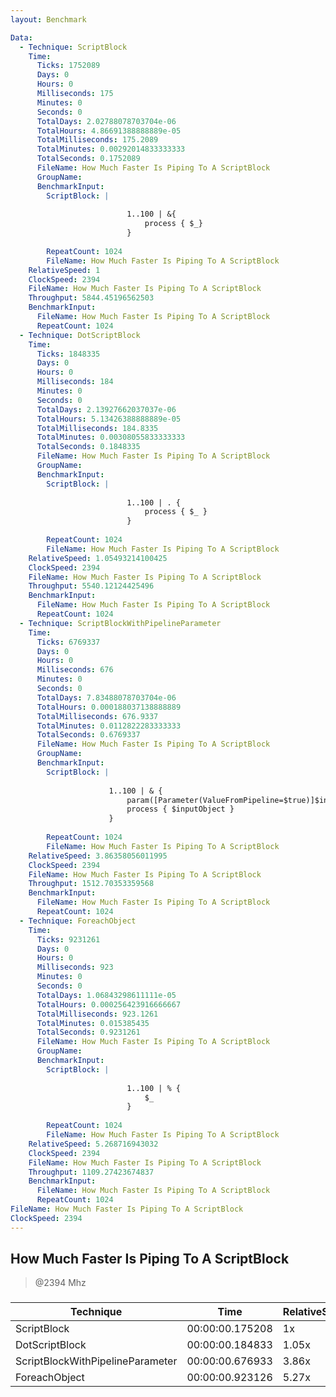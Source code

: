 ```yaml
---
layout: Benchmark

Data: 
  - Technique: ScriptBlock
    Time: 
      Ticks: 1752089
      Days: 0
      Hours: 0
      Milliseconds: 175
      Minutes: 0
      Seconds: 0
      TotalDays: 2.02788078703704e-06
      TotalHours: 4.86691388888889e-05
      TotalMilliseconds: 175.2089
      TotalMinutes: 0.00292014833333333
      TotalSeconds: 0.1752089
      FileName: How Much Faster Is Piping To A ScriptBlock
      GroupName: 
      BenchmarkInput: 
        ScriptBlock: |
          
                          1..100 | &{
                              process { $_}
                          }
                      
        RepeatCount: 1024
        FileName: How Much Faster Is Piping To A ScriptBlock
    RelativeSpeed: 1
    ClockSpeed: 2394
    FileName: How Much Faster Is Piping To A ScriptBlock
    Throughput: 5844.45196562503
    BenchmarkInput: 
      FileName: How Much Faster Is Piping To A ScriptBlock
      RepeatCount: 1024
  - Technique: DotScriptBlock
    Time: 
      Ticks: 1848335
      Days: 0
      Hours: 0
      Milliseconds: 184
      Minutes: 0
      Seconds: 0
      TotalDays: 2.13927662037037e-06
      TotalHours: 5.13426388888889e-05
      TotalMilliseconds: 184.8335
      TotalMinutes: 0.00308055833333333
      TotalSeconds: 0.1848335
      FileName: How Much Faster Is Piping To A ScriptBlock
      GroupName: 
      BenchmarkInput: 
        ScriptBlock: |
          
                          1..100 | . {
                              process { $_ } 
                          }
                      
        RepeatCount: 1024
        FileName: How Much Faster Is Piping To A ScriptBlock
    RelativeSpeed: 1.05493214100425
    ClockSpeed: 2394
    FileName: How Much Faster Is Piping To A ScriptBlock
    Throughput: 5540.12124425496
    BenchmarkInput: 
      FileName: How Much Faster Is Piping To A ScriptBlock
      RepeatCount: 1024
  - Technique: ScriptBlockWithPipelineParameter
    Time: 
      Ticks: 6769337
      Days: 0
      Hours: 0
      Milliseconds: 676
      Minutes: 0
      Seconds: 0
      TotalDays: 7.83488078703704e-06
      TotalHours: 0.000188037138888889
      TotalMilliseconds: 676.9337
      TotalMinutes: 0.0112822283333333
      TotalSeconds: 0.6769337
      FileName: How Much Faster Is Piping To A ScriptBlock
      GroupName: 
      BenchmarkInput: 
        ScriptBlock: |
          
                      1..100 | & {
                          param([Parameter(ValueFromPipeline=$true)]$inputobject)
                          process { $inputObject } 
                      }
                      
        RepeatCount: 1024
        FileName: How Much Faster Is Piping To A ScriptBlock
    RelativeSpeed: 3.86358056011995
    ClockSpeed: 2394
    FileName: How Much Faster Is Piping To A ScriptBlock
    Throughput: 1512.70353359568
    BenchmarkInput: 
      FileName: How Much Faster Is Piping To A ScriptBlock
      RepeatCount: 1024
  - Technique: ForeachObject
    Time: 
      Ticks: 9231261
      Days: 0
      Hours: 0
      Milliseconds: 923
      Minutes: 0
      Seconds: 0
      TotalDays: 1.06843298611111e-05
      TotalHours: 0.000256423916666667
      TotalMilliseconds: 923.1261
      TotalMinutes: 0.015385435
      TotalSeconds: 0.9231261
      FileName: How Much Faster Is Piping To A ScriptBlock
      GroupName: 
      BenchmarkInput: 
        ScriptBlock: |
          
                          1..100 | % {
                              $_
                          }            
                      
        RepeatCount: 1024
        FileName: How Much Faster Is Piping To A ScriptBlock
    RelativeSpeed: 5.268716943032
    ClockSpeed: 2394
    FileName: How Much Faster Is Piping To A ScriptBlock
    Throughput: 1109.27423674837
    BenchmarkInput: 
      FileName: How Much Faster Is Piping To A ScriptBlock
      RepeatCount: 1024
FileName: How Much Faster Is Piping To A ScriptBlock
ClockSpeed: 2394
---
```

How Much Faster Is Piping To A ScriptBlock
------------------------------------------
> @2394 Mhz


### 


|Technique                       |Time           |RelativeSpeed|Throughput|
|--------------------------------|---------------|-------------|----------|
|ScriptBlock                     |00:00:00.175208|1x           |5844.45/s |
|DotScriptBlock                  |00:00:00.184833|1.05x        |5540.12/s |
|ScriptBlockWithPipelineParameter|00:00:00.676933|3.86x        |1512.7/s  |
|ForeachObject                   |00:00:00.923126|5.27x        |1109.27/s |
